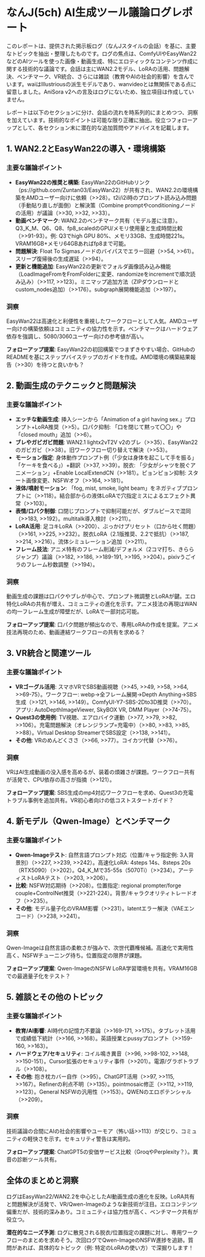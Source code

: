 # なんJ(5ch) AI生成ツール議論ログレポート

このレポートは、提供された掲示板ログ（なんJスタイルの会話）を基に、主要なトピックを抽出・整理したものです。ログの焦点は、ComfyUIやEasyWan22などのAIツールを使った画像・動画生成、特にエロティックなコンテンツ作成に関する技術的な議論です。会話は主にWAN2.2モデル、LoRAの活用、問題解決、ベンチマーク、VR統合、さらには雑談（教育やAIの社会的影響）を含んでいます。waiはIllustriousの派生モデルであり、wanvideoとは無関係である点に留意しました。AniSora v2への言及はログにないため、独立項目は作成していません。

レポートは以下のセクションに分け、会話の流れを時系列的にまとめつつ、洞察を加えています。技術的なポイントは可能な限り正確に抽出。役立つフォローアップとして、各セクション末に潜在的な追加質問やアドバイスを記載します。

## 1. WAN2.2とEasyWan22の導入・環境構築
### 主要な議論ポイント
- **EasyWan22の推奨と構築**: EasyWan22のGitHubリンク（ps://github.com/Zuntan03/EasyWan22）が共有され、WAN2.2の環境構築をAMDユーザー向けに依頼（>>28）。t2i/i2i時のプロンプト読み込み問題（手動貼り直しが面倒）と解決策（Combine promptやconditioningノードの活用）が議論（>>30, >>32, >>33）。
- **動画ベンチマーク**: WAN2.2のベンチマーク共有（モデル差に注意）。Q3_K_M、Q6、Q8、fp8_scaledのGPU/メモリ使用量と生成時間比較（>>91-93）。例: Q3でhigh GPU 80%、メモリ33GB、生成時間221s。VRAM16GB+メモリ64GBあればfp8まで可能。
- **問題解決**: Float To Sigmasノードのバイパスでエラー回避（>>54, >>61）。スリープ復帰後の生成遅延（>>94）。
- **更新と機能追加**: EasyWan22の更新でフォルダ画像読み込み機能（LoadImageFromをFromFolderに変更、randomizeをincrementで順次読み込み）（>>117, >>123）。ミニマップ追加方法（ZIPダウンロードとcustom_nodes追加）（>>176）。subgraph展開機能追加（>>197）。

### 洞察
EasyWan22は高速化と利便性を重視したワークフローとして人気。AMDユーザー向けの構築依頼はコミュニティの協力性を示す。ベンチマークはハードウェア依存を強調し、5080/3060ユーザー向けの参考値が高い。

**フォローアップ提案**: EasyWan22の初回構築でつまずきやすい場合、GitHubのREADMEを基にステップバイステップのガイドを作成。AMD環境の構築結果報告（>>30）を待つと良いかも？

## 2. 動画生成のテクニックと問題解決
### 主要な議論ポイント
- **エッチな動画生成**: 挿入シーンから「Animation of a girl having sex.」プロンプト+LoRA推奨（>>5）。口パク抑制: 「口を閉じて黙って〇〇」や「closed mouth」追加（>>6）。
- **ブレやガビガビ問題**: WAN2.1 lightx2vT2V v2のブレ（>>35）、EasyWan22のガビガビ（>>38）。旧ワークフロー切り替えで解決（>>53）。
- **モーション指定**: 身体動作プロンプト例（「少女は身体を起こして手を振る」「ケーキを食べる」）+翻訳（>>37, >>39）。脱衣: 「少女がシャツを脱ぐアニメーション」+Enable LocalExtendCN（>>181）。ピョンピョン抑制: スタート画像変更、NSFWオフ（>>164, >>181）。
- **液体/噴射モーション**: 「fog, mist, smoke, light beam」をネガティブプロンプトに（>>118）。結合部からの液体LoRAで穴指定ミスによるエフェクト異常（>>103）。
- **表情/口パク制御**: 口閉じプロンプトで抑制可能だが、ダブルピースで混同（>>183, >>192）。multitalk導入検討（>>211）。
- **LoRA活用**: 足コキLoRA（>>200）、ぶっかけプリセット（口から吐く問題）（>>161, >>225, >>232）。脱衣LoRA（2.1版推奨、2.2で抵抗）（>>187, >>214, >>216）。流体シミュレーション追加（>>211）。
- **フレーム技法**: アニメ特有のフレーム削減/デフォルメ（2コマ打ち、きららジャンプ）議論（>>182, >>186, >>189-191, >>195, >>204）。pixivうごイラのフレーム秒数調整（>>194）。

### 洞察
動画生成の課題は口パクやブレが中心で、プロンプト微調整とLoRAが鍵。エロ特化LoRAの共有が増え、コミュニティの進化を示す。アニメ技法の再現はWANの均一フレーム生成が障壁だが、LoRAで一部対応可能。

**フォローアップ提案**: 口パク問題が頻出なので、専用LoRAの作成を提案。アニメ技法再現のため、動画連結ワークフローの共有を求める？

## 3. VR統合と関連ツール
### 主要な議論ポイント
- **VRゴーグル活用**: スマホVRでSBS動画視聴（>>45, >>49, >>58, >>64, >>69-75）。ワークフロー: webp→全フレーム展開→Depth Anything→SBS生成（>>121, >>146, >>149）。ComfyUI-Y7-SBS-2Dto3D推奨（>>70）。アプリ: AutoDepthImageViewer, SkyBOX VR, DMM Player（>>74-75）。
- **Quest3の使用例**: TV視聴、エアロバイク運動（>>77, >>79, >>82, >>106）。充電問題解決（オレンジランプ=充電中）（>>80, >>83, >>85, >>88）。Virtual Desktop StreamerでSBS設定（>>138, >>141）。
- **その他**: VRのめんどくささ（>>66, >>77）。コイカツ代替（>>76）。

### 洞察
VRはAI生成動画の没入感を高めるが、装着の煩雑さが課題。ワークフロー共有が活発で、CPU依存の高さが指摘（>>121）。

**フォローアップ提案**: SBS生成のmp4対応ワークフローを求め、Quest3の充電トラブル事例を追加共有。VR初心者向けの低コストスタートガイド？

## 4. 新モデル（Qwen-Image）とベンチマーク
### 主要な議論ポイント
- **Qwen-Imageテスト**: 自然言語プロンプト対応（位置/キャラ指定例: 3人背景別）（>>227, >>239, >>242）。高速化LoRA: 4steps 14s、8steps 20s（RTX5090）（>>202）。Q4_K_Mで35-55s（5070Ti）（>>234）。アーティストLoRAテスト（>>203, >>206）。
- **比較**: NSFW対応期待（>>208）。位置指定: regional prompter/forge couple+ControlNet推奨（>>221-224）。背景/キャラクオリティトレードオフ（>>235）。
- **その他**: モデル量子化のVRAM影響（>>231）。latentエラー解決（VAEエンコード）（>>238, >>241）。

### 洞察
Qwen-Imageは自然言語の柔軟さが強みで、次世代覇権候補。高速化で実用性高く、NSFWチューニング待ち。位置指定の限界が課題。

**フォローアップ提案**: Qwen-ImageのNSFW LoRA学習環境を共有。VRAM16GBでの最適量子化をテスト？

## 5. 雑談とその他のトピック
### 主要な議論ポイント
- **教育/AI影響**: AI時代の記憶力不要論（>>169-171, >>175）。タブレット活用で成績低下統計（>>166, >>168）。英語授業とpussyプロンプト（>>159-160, >>163）。
- **ハードウェア/セキュリティ**: コイル鳴き異音（>>96, >>98-102, >>148, >>150-151）。Cursor拡張のセキュリティ事件（>>201）。電源/グラボトラブル（>>108）。
- **その他**: 抱き枕カバー自作（>>95）。ChatGPT活用（>>97, >>115, >>167）。Refinerの利点不明（>>135）。pointmosaic修正（>>112, >>119, >>123）。General NSFWの汎用性（>>153）。QWENのエロポテンシャル（>>209）。

### 洞察
技術議論の合間にAIの社会的影響やユーモア（怖い話>>113）が交じり、コミュニティの軽快さを示す。セキュリティ警告は実用的。

**フォローアップ提案**: ChatGPT5の安価サービス比較（GroqやPerplexity？）。異音の診断ツール共有。

## 全体のまとめと洞察
ログはEasyWan22/WAN2.2を中心としたAI動画生成の進化を反映。LoRA共有と問題解決が活発で、VR/Qwen-Imageのような新技術が注目。エロコンテンツ偏重だが、技術的深みあり。コミュニティは協力性が高く、ベンチマーク共有が役立つ。

**潜在的なニーズ予測**: ログに散見される脱衣/位置指定の課題に対し、専用ワークフローのまとめを求めそう。次回ログでQwen-ImageのNSFW進捗を追跡。質問があれば、具体的なトピック（例: 特定のLoRAの使い方）で深掘りします！